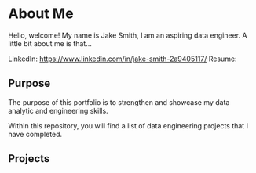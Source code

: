 # About Me
Hello, welcome! My name is Jake Smith, I am an aspiring data engineer. A little bit about me is that...

LinkedIn: https://www.linkedin.com/in/jake-smith-2a9405117/
Resume: 

## Purpose
The purpose of this portfolio is to strengthen and showcase my data analytic and engineering skills. 

Within this repository, you will find a list of data engineering projects that I have completed.

## Projects
